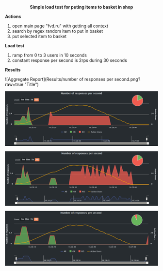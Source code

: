<p align="center">
  <b>Simple load test for puting items to basket in shop</b>
</p>

<b>Actions</b>
1. open main page "fvd.ru" with getting all context
2. search by regex random item to put in basket
3. put selected item to basket

<b>Load test</b>

1. ramp from 0 to 3 users in 10 seconds
2. constant response per second is 2rps during 30 seconds

<b>Results</b>

![Aggregate Report](Results/number of responses per second.png?raw=true "Title")

![Aggregate Report](Results/FVDopen.png?raw=true "Title")

![Aggregate Report](Results/FVDlogin.png?raw=true "Title")

![Aggregate Report](Results/FVDAddItem.png?raw=true "Title")
